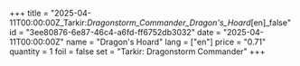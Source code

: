 +++
title = "2025-04-11T00:00:00Z_Tarkir:_Dragonstorm_Commander_Dragon's_Hoard_[en]_false"
id = "3ee80876-6e87-46c4-a6fd-ff6752db3032"
date = "2025-04-11T00:00:00Z"
name = "Dragon's Hoard"
lang = ["en"]
price = "0.71"
quantity = 1
foil = false
set = "Tarkir: Dragonstorm Commander"
+++
